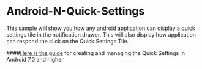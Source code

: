 # Android-N-Quick-Settings

This sample will show you how any android application can display a quick settings tile in the notification drawer. This will also display how application can respond the click on the Quick Settings Tile.

####[Here is the guide](https://codelabs.developers.google.com/codelabs/android-n-quick-settings/index.html?index=..%2F..%2Findex#0) for creating and managing the Quick Settings in Android 7.0 and higher.
